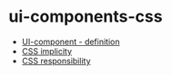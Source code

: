 # ui-components-css

* [UI-component - definition](DEFINITION.md)
* [CSS implicity](CSS-IMPLICITY.md)
* [CSS responsibility](CSS-RESPONSIBILITY.md)
